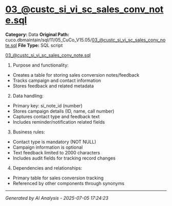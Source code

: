 # 03_@custc_si_vi_sc_sales_conv_note.sql

**Category:** Data
**Original Path:** cuco.dbmaintain/sql/11/05_CuCo_V15.05/03_@custc_si_vi_sc_sales_conv_note.sql
**File Type:** SQL script

03_@custc_si_vi_sc_sales_conv_note.sql
1. Purpose and functionality:
- Creates a table for storing sales conversion notes/feedback
- Tracks campaign and contact information
- Stores feedback and related metadata

2. Data handling:
- Primary key: si_note_id (number)
- Stores campaign details (ID, name, call number)
- Captures contact type and feedback text
- Includes reminder/notification related fields

3. Business rules:
- Contact type is mandatory (NOT NULL)
- Campaign information is optional
- Text feedback limited to 2000 characters
- Includes audit fields for tracking record changes

4. Dependencies and relationships:
- Primary table for sales conversion tracking
- Referenced by other components through synonyms

---
*Generated by AI Analysis - 2025-07-05 17:24:23*
